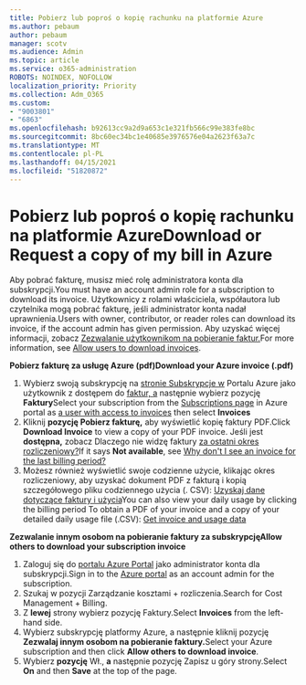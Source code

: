 ```yaml
---
title: Pobierz lub poproś o kopię rachunku na platformie Azure
ms.author: pebaum
author: pebaum
manager: scotv
ms.audience: Admin
ms.topic: article
ms.service: o365-administration
ROBOTS: NOINDEX, NOFOLLOW
localization_priority: Priority
ms.collection: Adm_O365
ms.custom:
- "9003801"
- "6863"
ms.openlocfilehash: b92613cc9a2d9a653c1e321fb566c99e383fe8bc
ms.sourcegitcommit: 8bc60ec34bc1e40685e3976576e04a2623f63a7c
ms.translationtype: MT
ms.contentlocale: pl-PL
ms.lasthandoff: 04/15/2021
ms.locfileid: "51820872"
---
```

# <a name="download-or-request-a-copy-of-my-bill-in-azure"></a><span data-ttu-id="280c0-102">Pobierz lub poproś o kopię rachunku na platformie Azure</span><span class="sxs-lookup"><span data-stu-id="280c0-102">Download or Request a copy of my bill in Azure</span></span>

<span data-ttu-id="280c0-103">Aby pobrać fakturę, musisz mieć rolę administratora konta dla subskrypcji.</span><span class="sxs-lookup"><span data-stu-id="280c0-103">You must have an account admin role for a subscription to download its invoice.</span></span> <span data-ttu-id="280c0-104">Użytkownicy z rolami właściciela, współautora lub czytelnika mogą pobrać fakturę, jeśli administrator konta nadał uprawnienia.</span><span class="sxs-lookup"><span data-stu-id="280c0-104">Users with owner, contributor, or reader roles can download its invoice, if the account admin has given permission.</span></span> <span data-ttu-id="280c0-105">Aby uzyskać więcej informacji, zobacz [Zezwalanie użytkownikom na pobieranie faktur.](https://docs.microsoft.com/azure/cost-management-billing/manage/manage-billing-access#opt-in)</span><span class="sxs-lookup"><span data-stu-id="280c0-105">For more information, see [Allow users to download invoices](https://docs.microsoft.com/azure/cost-management-billing/manage/manage-billing-access#opt-in).</span></span>

<span data-ttu-id="280c0-106">**Pobierz fakturę za usługę Azure (pdf)**</span><span class="sxs-lookup"><span data-stu-id="280c0-106">**Download your Azure invoice (.pdf)**</span></span>

1. <span data-ttu-id="280c0-107">Wybierz swoją subskrypcję na [stronie Subskrypcje w](https://portal.azure.com/#blade/Microsoft_Azure_Billing/SubscriptionsBlade) Portalu Azure jako użytkownik z dostępem do [faktur, a](https://docs.microsoft.com/azure/cost-management-billing/manage/manage-billing-access?WT.mc_id=Portal-Microsoft_Azure_Support) następnie wybierz pozycję **Faktury**</span><span class="sxs-lookup"><span data-stu-id="280c0-107">Select your subscription from the [Subscriptions page](https://portal.azure.com/#blade/Microsoft_Azure_Billing/SubscriptionsBlade) in Azure portal as [a user with access to invoices](https://docs.microsoft.com/azure/cost-management-billing/manage/manage-billing-access?WT.mc_id=Portal-Microsoft_Azure_Support) then select **Invoices**</span></span>
2. <span data-ttu-id="280c0-108">Kliknij **pozycję Pobierz fakturę,** aby wyświetlić kopię faktury PDF.</span><span class="sxs-lookup"><span data-stu-id="280c0-108">Click **Download Invoice** to view a copy of your PDF invoice.</span></span> <span data-ttu-id="280c0-109">Jeśli jest **dostępna,** zobacz Dlaczego nie widzę faktury [za ostatni okres rozliczeniowy?](https://docs.microsoft.com/azure/cost-management-billing/manage/download-azure-invoice-daily-usage-date?WT.mc_id=Portal-Microsoft_Azure_Support#noinvoice)</span><span class="sxs-lookup"><span data-stu-id="280c0-109">If it says **Not available**, see [Why don't I see an invoice for the last billing period?](https://docs.microsoft.com/azure/cost-management-billing/manage/download-azure-invoice-daily-usage-date?WT.mc_id=Portal-Microsoft_Azure_Support#noinvoice)</span></span>
3. <span data-ttu-id="280c0-110">Możesz również wyświetlić swoje codzienne użycie, klikając okres rozliczeniowy, aby uzyskać dokument PDF z fakturą i kopią szczegółowego pliku codziennego użycia (. CSV): [Uzyskaj dane dotyczące faktury i użycia](https://docs.microsoft.com/azure/cost-management-billing/manage/download-azure-invoice-daily-usage-date?WT.mc_id=Portal-Microsoft_Azure_Support)</span><span class="sxs-lookup"><span data-stu-id="280c0-110">You can also view your daily usage by clicking the billing period To obtain a PDF of your invoice and a copy of your detailed daily usage file (.CSV): [Get invoice and usage data](https://docs.microsoft.com/azure/cost-management-billing/manage/download-azure-invoice-daily-usage-date?WT.mc_id=Portal-Microsoft_Azure_Support)</span></span>  

<span data-ttu-id="280c0-111">**Zezwalanie innym osobom na pobieranie faktury za subskrypcję**</span><span class="sxs-lookup"><span data-stu-id="280c0-111">**Allow others to download your subscription invoice**</span></span>

1. <span data-ttu-id="280c0-112">Zaloguj się do [portalu Azure Portal](https://portal.azure.com/) jako administrator konta dla subskrypcji.</span><span class="sxs-lookup"><span data-stu-id="280c0-112">Sign in to the [Azure portal](https://portal.azure.com/) as an account admin for the subscription.</span></span>
2. <span data-ttu-id="280c0-113">Szukaj w pozycji Zarządzanie kosztami + rozliczenia.</span><span class="sxs-lookup"><span data-stu-id="280c0-113">Search for Cost Management + Billing.</span></span>
3. <span data-ttu-id="280c0-114">Z **lewej** strony wybierz pozycję Faktury.</span><span class="sxs-lookup"><span data-stu-id="280c0-114">Select **Invoices** from the left-hand side.</span></span>
4. <span data-ttu-id="280c0-115">Wybierz subskrypcję platformy Azure, a następnie kliknij pozycję **Zezwalaj innym osobom na pobieranie faktury.**</span><span class="sxs-lookup"><span data-stu-id="280c0-115">Select your Azure subscription and then click **Allow others to download invoice**.</span></span>
5. <span data-ttu-id="280c0-116">Wybierz **pozycję** Wł., **a** następnie pozycję Zapisz u góry strony.</span><span class="sxs-lookup"><span data-stu-id="280c0-116">Select **On** and then **Save** at the top of the page.</span></span>
